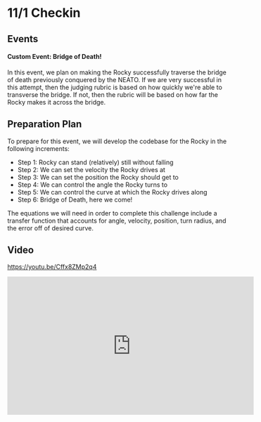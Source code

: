 # 11/1 Checkin

## Events
#### Custom Event: Bridge of Death!
In this event, we plan on making the Rocky successfully traverse the bridge of death previously conquered by the NEATO.
If we are very successful in this attempt, then the judging rubric is based on how quickly we're able to transverse the bridge. If not, then the rubric will be based on how far the Rocky makes it across the bridge.

## Preparation Plan
To prepare for this event, we will develop the codebase for the Rocky in the following increments:
+ Step 1: Rocky can stand (relatively) still without falling
+ Step 2: We can set the velocity the Rocky drives at
+ Step 3: We can set the position the Rocky should get to
+ Step 4: We can control the angle the Rocky turns to
+ Step 5: We can control the curve at which the Rocky drives along
+ Step 6: Bridge of Death, here we come!

The equations we will need in order to complete this challenge include a transfer function that accounts for angle, velocity, position, turn radius, and the error off of desired curve.  

## Video
https://youtu.be/Cffx8ZMp2q4

<html>
<iframe width="560" height="315" src="https://www.youtube.com/embed/Cffx8ZMp2q4" frameborder="0" allow="accelerometer; encrypted-media; gyroscope; picture-in-picture" allowfullscreen></iframe>
</html>
